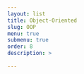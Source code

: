 ```yaml
---
layout: list
title: Object-Oriented
slug: OOP
menu: true
submenu: true
order: 8
description: >
    
---
```

